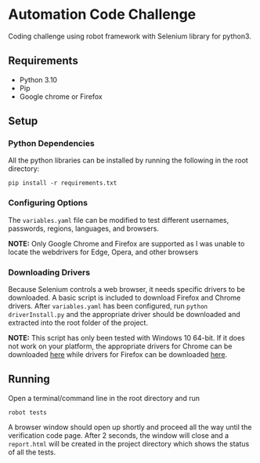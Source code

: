 # Automation Code Challenge
Coding challenge using robot framework with Selenium library for python3.

## Requirements
- Python 3.10
- Pip
- Google chrome or Firefox

## Setup
### Python Dependencies
All the python libraries can be installed by running the following in the root directory:
```
pip install -r requirements.txt
```

### Configuring Options
The `variables.yaml` file can be modified to test different usernames, passwords, regions, languages, and browsers.

**NOTE:**
Only Google Chrome and Firefox are supported as I was unable to locate the webdrivers for Edge, Opera, and other browsers

### Downloading Drivers
Because Selenium controls a web browser, it needs specific drivers to be downloaded. A basic script is included to download Firefox and Chrome drivers.
After `variables.yaml` has been configured, run `python driverInstall.py` and the appropriate driver should be downloaded and extracted into the root folder of the project.

**NOTE:** This script has only been tested with Windows 10 64-bit. If it does not work on your platform, the appropriate drivers for Chrome can be downloaded [here](https://chromedriver.storage.googleapis.com/index.html?path=101.0.4951.41/) while drivers for Firefox can be downloaded [here](https://github.com/mozilla/geckodriver/releases/tag/v0.30.0).

## Running
Open a terminal/command line in the root directory and run
```
robot tests
```
A browser window should open up shortly and proceed all the way until the verification code page. After 2 seconds, the window will close and a `report.html` will be created in the project directory which shows the status of all the tests.
